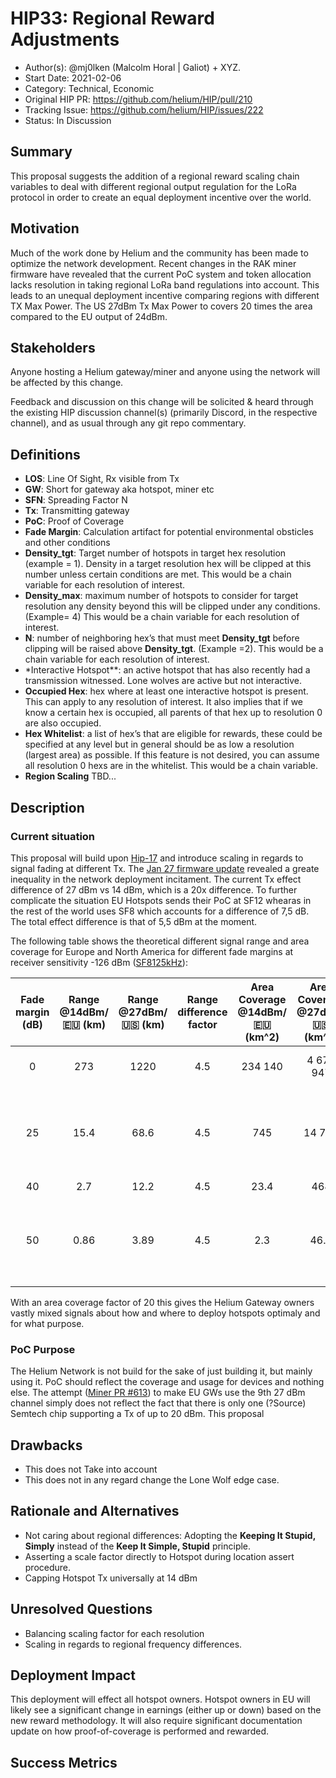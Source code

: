 # HIP33: Regional Reward Adjustments

- Author(s): @mj0lken (Malcolm Horal | Galiot) + XYZ.
- Start Date: 2021-02-06
- Category: Technical, Economic
- Original HIP PR: <https://github.com/helium/HIP/pull/210>
- Tracking Issue: <https://github.com/helium/HIP/issues/222>
- Status: In Discussion

## Summary

This proposal suggests the addition of a regional reward scaling chain variables to deal with different regional output regulation for the LoRa protocol in order to create an equal deployment incentive over the world.

## Motivation

Much of the work done by Helium and the community has been made to optimize the network development. Recent changes in the RAK miner firmware have revealed that the current PoC system and token allocation lacks resolution in taking regional LoRa band regulations into account. This leads to an unequal deployment incentive comparing regions with different TX Max Power. The US 27dBm Tx Max Power to covers 20 times the area compared to the EU output of 24dBm.

## Stakeholders

Anyone hosting a Helium gateway/miner and anyone using the network will be affected by this change.

Feedback and discussion on this change will be solicited & heard through the existing HIP discussion channel(s) (primarily Discord, in the respective channel),
and as usual through any git repo commentary.

## Definitions

- **LOS**: Line Of Sight, Rx visible from Tx
- **GW**: Short for gateway aka hotspot, miner etc
- **SFN**: Spreading Factor N
- **Tx**: Transmitting gateway
- **PoC**: Proof of Coverage
- **Fade Margin**: Calculation artifact for potential environmental obsticles and other conditions
- **Density_tgt**: Target number of hotspots in target hex resolution (example = 1). Density in a target resolution hex will be clipped at this number unless certain conditions are met. This would be a chain variable for each resolution of interest.
- **Density_max**: maximum number of hotspots to consider for target resolution any density beyond this will be clipped under any conditions. (Example= 4) This would be a chain variable for each resolution of interest.
- **N**: number of neighboring hex’s that must meet **Density_tgt** before clipping will be raised above **Density_tgt**. (Example =2). This would be a chain variable for each resolution of interest.
- \*Interactive Hotspot\*\*: an active hotspot that has also recently had a transmission witnessed. Lone wolves are active but not interactive.
- **Occupied Hex**: hex where at least one interactive hotspot is present. This can apply to any resolution of interest. It also implies that if we know a certain hex is occupied, all parents of that hex up to resolution 0 are also occupied.
- **Hex Whitelist**: a list of hex’s that are eligible for rewards, these could be specified at any level but in general should be as low a resolution (largest area) as possible. If this feature is not desired, you can assume all resolution 0 hexs are in the whitelist. This would be a chain variable.
- **Region Scaling** TBD...

## Description

### Current situation

This proposal will build upon [Hip-17] and introduce scaling in regards to signal fading at different Tx. The [Jan 27 firmware update] revealed a greate inequality in the network deployment incitament. The current Tx effect difference of 27 dBm vs 14 dBm, which is a 20x difference. To further complicate the situation EU Hotspots sends their PoC at SF12 whearas in the rest of the world uses SF8 which accounts for a difference of 7,5 dB. The total effect difference is that of 5,5 dBm at the moment.

The following table shows the theoretical different signal range and area coverage for Europe and North America for different fade margins at receiver sensitivity -126 dBm ([SF8125kHz]):

| Fade margin (dB) | Range @14dBm/🇪🇺 (km) | Range @27dBm/🇺🇸 (km) | Range difference factor | Area Coverage @14dBm/🇪🇺 (km^2) | Area Coverage @27dBm/🇺🇸 (km^2) | Area difference factor |                           Comments                           |
| :--------------: | :------------------: | :------------------: | :---------------------: | :----------------------------: | :----------------------------: | :--------------------: | :----------------------------------------------------------: |
|        0         |         273          |         1220         |           4.5           |            234 140             |           4 675 947            |           20           |                LOS, no building or obstacles                 |
|        25        |         15.4         |         68.6         |           4.5           |              745               |             14 784             |           20           | ~1 obscuring building (Tx on rooftop, Rx inside a building)  |
|        40        |         2.7          |         12.2         |           4.5           |              23.4              |              468               |           20           |                              -                               |
|        50        |         0.86         |         3.89         |           4.5           |              2.3               |              46.8              |           20           | ~2 obscuring building (Tx in building, Rx inside a building) |

<!-- TODO: Change Factor -->

With an area coverage factor of 20 this gives the Helium Gateway owners vastly mixed signals about how and where to deploy hotspots optimaly and for what purpose.

### PoC Purpose

The Helium Network is not build for the sake of just building it, but mainly using it. PoC should reflect the coverage and usage for devices and nothing else. The attempt ([Miner PR #613]) to make EU GWs use the 9th 27 dBm channel simply does not reflect the fact that there is only one (?Source) Semtech chip supporting a Tx of up to 20 dBm. This proposal

## Drawbacks

- This does not Take into account
- This does not in any regard change the Lone Wolf edge case.

## Rationale and Alternatives

- Not caring about regional differences: Adopting the **Keeping It Stupid, Simply** instead of the **Keep It Simple, Stupid** principle.
- Asserting a scale factor directly to Hotspot during location assert procedure.
- Capping Hotspot Tx universally at 14 dBm

## Unresolved Questions

- Balancing scaling factor for each resolution
- Scaling in regards to regional frequency differences.

## Deployment Impact

This deployment will effect all hotspot owners. Hotspot owners in EU will likely see a significant change in earnings (either up or down) based on the new reward methodology.
It will also require significant documentation update on how proof-of-coverage is performed and rewarded.

## Success Metrics

<!-- References -->

[hip-17]: https://github.com/helium/HIP/blob/master/0017-hex-density-based-transmit-reward-scaling.md
[Jan 27 firmware update]: https://engineering.helium.com/2021/01/27/hotspot-firmware-power-updates.html
[SF8125kHz]: https://www.semtech.com/products/wireless-rf/lora-transceivers/sx1276
[Miner PR #613]: https://github.com/helium/miner/pull/613
